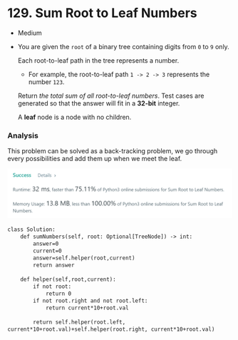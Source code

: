# 129. Sum Root to Leaf Numbers

* Medium
*   You are given the `root` of a binary tree containing digits from `0` to `9` only.

    Each root-to-leaf path in the tree represents a number.

    * For example, the root-to-leaf path `1 -> 2 -> 3` represents the number `123`.

    Return _the total sum of all root-to-leaf numbers_. Test cases are generated so that the answer will fit in a **32-bit** integer.

    A **leaf** node is a node with no children.

### Analysis&#x20;

This problem can be solved as a back-tracking problem, we go through every possibilities and add them up when we meet the leaf.&#x20;

![](<../../.gitbook/assets/image (25) (1) (1) (1) (1) (1).png>)

```
class Solution:
    def sumNumbers(self, root: Optional[TreeNode]) -> int:
        answer=0
        current=0
        answer=self.helper(root,current)
        return answer
    
    def helper(self,root,current):
        if not root:
            return 0
        if not root.right and not root.left:
            return current*10+root.val
        
        return self.helper(root.left, current*10+root.val)+self.helper(root.right, current*10+root.val)
```

